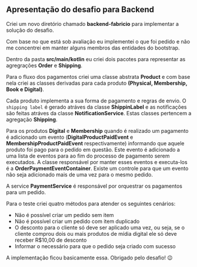 ## Apresentação do desafio para Backend

Criei um novo diretório chamado **backend-fabricio** para implementar a solução do desafio.

Com base no que está sob avaliação eu implementei o que foi pedido e não me concentrei em manter alguns membros das entidades do bootstrap.

Dentro da pasta **src/main/kotlin** eu criei dois pacotes para representar as agregrações **Order** e **Shipping**.

Para o fluxo dos pagamentos criei uma classe abstrata **Product** e com base nela criei as classes derivadas para cada produto **(Physical, Membership, Book e Digital)**.

Cada produto implementa a sua forma de pagamento e regras de envio. O `shipping label` é gerado atráves da classe **ShippinLabel** e as notificações são feitas atráves da classe **NotificationService**. Estas classes pertencem a agregação **Shipping**.

Para os produtos **Digital** e **Membership** quando é realizado um pagamento é adicionado um evento (**DigitalProductPaidEvent** e **MembershipProductPaidEvent** respectivamente) informando que aquele produto foi pago para o pedido em questão. Este evento é adicionado a uma lista de eventos para ao fim do processo de pagamento serem executados. A classe responsável por manter esses eventos e executa-los é a **OrderPaymentEventContainer**. Existe um controle para que um evento não seja adicionado mais de uma vez para o mesmo pedido.

A service **PaymentService** é responsável por orquestrar os pagamentos para um pedido.

Para o teste criei quatro métodos para atender os seguintes cenários:

- Não é possível criar um pedido sem item
- Não é possível criar um pedido com item duplicado
- O desconto para o cliente só deve ser aplicado uma vez, ou seja, se o cliente comprou dois ou mais produtos de mídia digital ele só deve receber R$10,00 de desconto
- Informar o necessário para que o pedido seja criado com sucesso

A implementação ficou basicamente essa. Obrigado pelo desafio! 😉